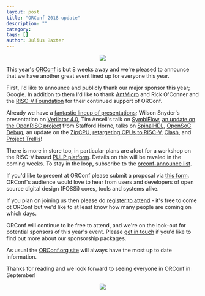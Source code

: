 ```yaml
---
layout: post
title: "ORConf 2018 update"
description: ""
category:
tags: []
author: Julius Baxter
---
```


<center><img src="https://orconf.org/images/symbol2017.png" class="img-responsive" /></center>

This year's [ORConf](https://orconf.org) is but 8 weeks away and we're pleased to announce that we
have another great event lined up for everyone this year.

First, I'd like to announce and publicly thank our major sponsor this year; Google. In addition to
them I'd like to thank [AntMicro](http://www.antmicro.com/) and Rick O'Conner and the [RISC-V
Foundation](http://riscv.org/) for their continued support of ORConf.

Already we have a [fantastic lineup of presentations](https://orconf.org/#presentations); Wilson
Snyder's presentation on [Verilator 4.0](https://orconf.org/#verilator4), Tim Ansell's talk on
[SymbiFlow](https://orconf.org/#symbiflow), [an update on the OpenRISC project](https://orconf.org/#orupdate) from Stafford Horne, talks on
[SpinalHDL](https://orconf.org/#spinalhdl), [OpenSoC Debug](https://orconf.org/#opensocdebug), an
update on the [ZipCPU](https://orconf.org/#zipcpu), [retargeting CPUs to RISC-V](https://orconf.org/#retarget), [Clash](https://orconf.org/#clash), and [Project Trellis](https://orconf.org/#trellis)!

There is more in store too, in particular plans are afoot for a workshop on the RISC-V based [PULP platform](https://www.pulp-platform.org/). 
Details on this will be revaled in the coming weeks. To
stay in the loop, subscribe to the [orconf-announce list](https://lists.librecores.org/listinfo/orconf-announce).

If you'd like to present at ORConf please submit a proposal via [this
form](https://goo.gl/forms/sP5otWAbv72gheU33). ORConf's audience would love to hear from users
and developers of open source digital design (FOSSi) cores, tools and systems alike.

If you plan on joining us then please do [register to attend](https://goo.gl/forms/96HgBQGARX8R1Lmk2) -
it's free to come ot ORConf but we'd like to at least know how many people are coming on which days.

ORConf will continue to be free to attend, and we're on the look-out for potential sponsors of this
year's event. Please [get in touch](mailto:orconf@fossi-foundation.org) if you'd like to find out
more about our sponsorship packages.

As usual the [ORConf.org site](https://orconf.org) will always have the most up to date information.

Thanks for reading and we look forward to seeing everyone in ORConf in September!

<center><img src="https://upload.wikimedia.org/wikipedia/commons/9/9b/Gmach_glowny_politechnika.jpg" class="img-responsive" /></center>

